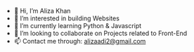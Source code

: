 - 👋 Hi, I’m Aliza Khan
- 👀 I’m interested in building Websites
- 🌱 I’m currently learning Python & Javascript
- 💞️ I’m looking to collaborate on Projects related to Front-End
- 📫 Contact me through: alizaadi2@gmail.com

<!---
AlizaKhan3/AlizaKhan3 is a ✨ special ✨ repository because its `README.md` (this file) appears on your GitHub profile.
You can click the Preview link to take a look at your changes.
--->
